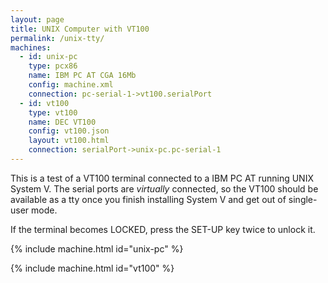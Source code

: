 ```yaml
---
layout: page
title: UNIX Computer with VT100
permalink: /unix-tty/
machines:
  - id: unix-pc
    type: pcx86
    name: IBM PC AT CGA 16Mb
    config: machine.xml
    connection: pc-serial-1->vt100.serialPort
  - id: vt100
    type: vt100
    name: DEC VT100
    config: vt100.json
    layout: vt100.html
    connection: serialPort->unix-pc.pc-serial-1
---
```


This is a test of a VT100 terminal connected to a IBM PC AT running UNIX System V. The serial ports are *virtually* connected, so the VT100 
should be available as a tty once you finish installing System V and get out of single-user mode.

If the terminal becomes LOCKED, press the SET-UP key twice to unlock it. 

{% include machine.html id="unix-pc" %}

{% include machine.html id="vt100" %}
